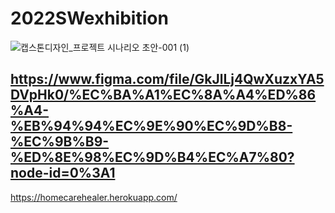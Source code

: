 # 2022SWexhibition

![캡스톤디자인_프로젝트 시나리오 초안-001 (1)](https://user-images.githubusercontent.com/80818761/200493420-f81b218a-a4de-4378-903b-822417b78d27.jpg)

https://www.figma.com/file/GkJlLj4QwXuzxYA5DVpHk0/%EC%BA%A1%EC%8A%A4%ED%86%A4-%EB%94%94%EC%9E%90%EC%9D%B8-%EC%9B%B9-%ED%8E%98%EC%9D%B4%EC%A7%80?node-id=0%3A1
----------------------------
https://homecarehealer.herokuapp.com/
